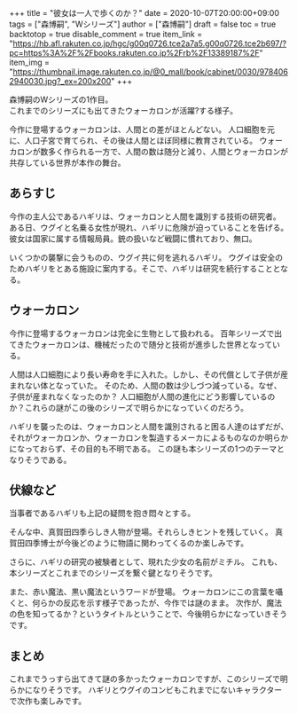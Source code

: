 +++
title = "彼女は一人で歩くのか？"
date = 2020-10-07T20:00:00+09:00
tags = ["森博嗣", "Wシリーズ"]
author = ["森博嗣"]
draft = false
toc = true
backtotop = true
disable_comment = true
item_link = "https://hb.afl.rakuten.co.jp/hgc/g00q0726.tce2a7a5.g00q0726.tce2b697/?pc=https%3A%2F%2Fbooks.rakuten.co.jp%2Frb%2F13389187%2F"
item_img = "https://thumbnail.image.rakuten.co.jp/@0_mall/book/cabinet/0030/9784062940030.jpg?_ex=200x200"
+++

森博嗣のWシリーズの1作目。  
これまでのシリーズにも出てきたウォーカロンが活躍?する様子。

今作に登場するウォーカロンは、人間との差がほとんどない。
人口細胞を元に、人口子宮で育てられ、その後は人間とほぼ同様に教育されている。
ウォーカロンが数多く作られる一方で、人間の数は随分と減り、人間とウォーカロンが共存している世界が本作の舞台。

## あらすじ
今作の主人公であるハギリは、ウォーカロンと人間を識別する技術の研究者。
ある日、ウグイと名乗る女性が現れ、ハギリに危険が迫っていることを告げる。
彼女は国家に属する情報局員。銃の扱いなど戦闘に慣れており、無口。

いくつかの襲撃に会うものの、ウグイ共に何を逃れるハギリ。
ウグイは安全のためハギリをとある施設に案内する。そこで、ハギリは研究を続行することとなる。

## ウォーカロン
今作に登場するウォーカロンは完全に生物として扱われる。
百年シリーズで出てきたウォーカロンは、機械だったので随分と技術が進歩した世界となっている。

人間は人口細胞により長い寿命を手に入れた。しかし、その代償として子供が産まれない体となっていた。
そのため、人間の数は少しづつ減っている。なぜ、子供が産まれなくなったのか？
人口細胞が人間の進化にどう影響しているのか？これらの謎がこの後のシリーズで明らかになっていくのだろう。

ハギリを襲ったのは、ウォーカロンと人間を識別されると困る人達のはずだが、
それがウォーカロンか、ウォーカロンを製造するメーカによるものなのか明らかになっておらず、その目的も不明である。
この謎も本シリーズの1つのテーマとなりそうである。

## 伏線など
当事者であるハギリも上記の疑問を抱き悶々とする。

そんな中、真賀田四季らしき人物が登場。それらしきヒントを残していく。
真賀田四季博士が今後どのように物語に関わってくるのか楽しみです。

さらに、ハギリの研究の被験者として、現れた少女の名前がミチル。
これも、本シリーズとこれまでのシリーズを繋ぐ鍵となりそうです。

また、赤い魔法、黒い魔法というワードが登場。
ウォーカロンにこの言葉を囁くと、何らかの反応を示す様子であったが、今作では謎のまま。
次作が、魔法の色を知ってるか？というタイトルということで、今後明らかになっていきそうです。

## まとめ
これまでうっすら出てきて謎の多かったウォーカロンですが、このシリーズで明らかになりそうです。
ハギリとウグイのコンビもこれまでにないキャラクターで次作も楽しみです。

